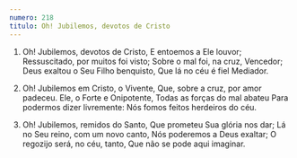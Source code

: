```yaml
---
numero: 218
titulo: Oh! Jubilemos, devotos de Cristo
---
```

1. Oh! Jubilemos, devotos de Cristo,
E entoemos a Ele louvor;
Ressuscitado, por muitos foi visto;
Sobre o mal foi, na cruz, Vencedor;
Deus exaltou o Seu Filho benquisto,
Que lá no céu é fiel Mediador.

2. Oh! Jubilemos em Cristo, o Vivente,
Que, sobre a cruz, por amor padeceu.
Ele, o Forte e Onipotente,
Todas as forças do mal abateu
Para podermos dizer livremente:
Nós fomos feitos herdeiros do céu.

3. Oh! Jubilemos, remidos do Santo,
Que prometeu Sua glória nos dar;
Lá no Seu reino, com um novo canto,
Nós poderemos a Deus exaltar;
O regozijo será, no céu, tanto,
Que não se pode aqui imaginar.
